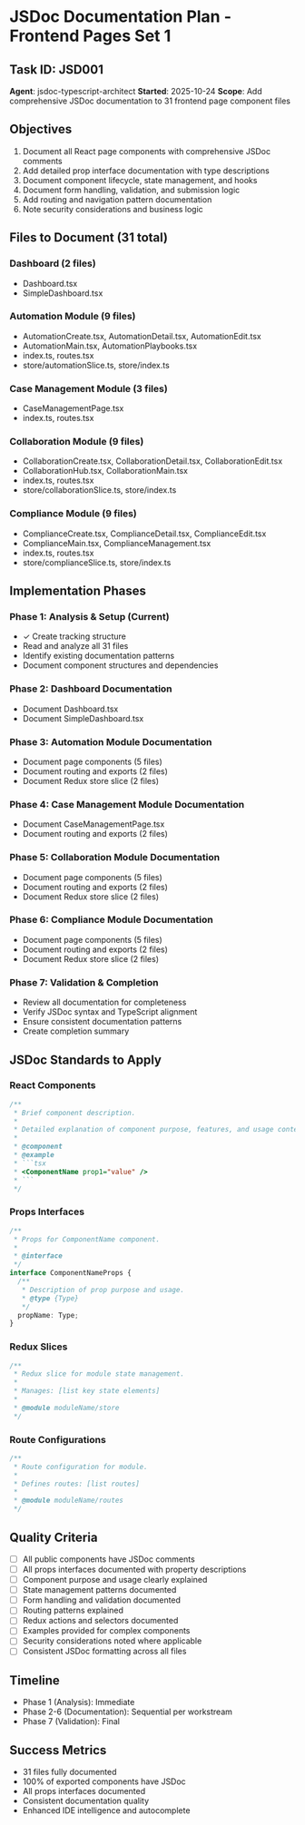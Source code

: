 # JSDoc Documentation Plan - Frontend Pages Set 1

## Task ID: JSD001
**Agent**: jsdoc-typescript-architect
**Started**: 2025-10-24
**Scope**: Add comprehensive JSDoc documentation to 31 frontend page component files

## Objectives

1. Document all React page components with comprehensive JSDoc comments
2. Add detailed prop interface documentation with type descriptions
3. Document component lifecycle, state management, and hooks
4. Document form handling, validation, and submission logic
5. Add routing and navigation pattern documentation
6. Note security considerations and business logic

## Files to Document (31 total)

### Dashboard (2 files)
- Dashboard.tsx
- SimpleDashboard.tsx

### Automation Module (9 files)
- AutomationCreate.tsx, AutomationDetail.tsx, AutomationEdit.tsx
- AutomationMain.tsx, AutomationPlaybooks.tsx
- index.ts, routes.tsx
- store/automationSlice.ts, store/index.ts

### Case Management Module (3 files)
- CaseManagementPage.tsx
- index.ts, routes.tsx

### Collaboration Module (9 files)
- CollaborationCreate.tsx, CollaborationDetail.tsx, CollaborationEdit.tsx
- CollaborationHub.tsx, CollaborationMain.tsx
- index.ts, routes.tsx
- store/collaborationSlice.ts, store/index.ts

### Compliance Module (9 files)
- ComplianceCreate.tsx, ComplianceDetail.tsx, ComplianceEdit.tsx
- ComplianceMain.tsx, ComplianceManagement.tsx
- index.ts, routes.tsx
- store/complianceSlice.ts, store/index.ts

## Implementation Phases

### Phase 1: Analysis & Setup (Current)
- ✓ Create tracking structure
- Read and analyze all 31 files
- Identify existing documentation patterns
- Document component structures and dependencies

### Phase 2: Dashboard Documentation
- Document Dashboard.tsx
- Document SimpleDashboard.tsx

### Phase 3: Automation Module Documentation
- Document page components (5 files)
- Document routing and exports (2 files)
- Document Redux store slice (2 files)

### Phase 4: Case Management Module Documentation
- Document CaseManagementPage.tsx
- Document routing and exports (2 files)

### Phase 5: Collaboration Module Documentation
- Document page components (5 files)
- Document routing and exports (2 files)
- Document Redux store slice (2 files)

### Phase 6: Compliance Module Documentation
- Document page components (5 files)
- Document routing and exports (2 files)
- Document Redux store slice (2 files)

### Phase 7: Validation & Completion
- Review all documentation for completeness
- Verify JSDoc syntax and TypeScript alignment
- Ensure consistent documentation patterns
- Create completion summary

## JSDoc Standards to Apply

### React Components
```typescript
/**
 * Brief component description.
 *
 * Detailed explanation of component purpose, features, and usage context.
 *
 * @component
 * @example
 * ```tsx
 * <ComponentName prop1="value" />
 * ```
 */
```

### Props Interfaces
```typescript
/**
 * Props for ComponentName component.
 *
 * @interface
 */
interface ComponentNameProps {
  /**
   * Description of prop purpose and usage.
   * @type {Type}
   */
  propName: Type;
}
```

### Redux Slices
```typescript
/**
 * Redux slice for module state management.
 *
 * Manages: [list key state elements]
 *
 * @module moduleName/store
 */
```

### Route Configurations
```typescript
/**
 * Route configuration for module.
 *
 * Defines routes: [list routes]
 *
 * @module moduleName/routes
 */
```

## Quality Criteria

- [ ] All public components have JSDoc comments
- [ ] All props interfaces documented with property descriptions
- [ ] Component purpose and usage clearly explained
- [ ] State management patterns documented
- [ ] Form handling and validation documented
- [ ] Routing patterns explained
- [ ] Redux actions and selectors documented
- [ ] Examples provided for complex components
- [ ] Security considerations noted where applicable
- [ ] Consistent JSDoc formatting across all files

## Timeline

- Phase 1 (Analysis): Immediate
- Phase 2-6 (Documentation): Sequential per workstream
- Phase 7 (Validation): Final

## Success Metrics

- 31 files fully documented
- 100% of exported components have JSDoc
- All props interfaces documented
- Consistent documentation quality
- Enhanced IDE intelligence and autocomplete
